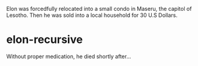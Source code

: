 Elon was forcedfully relocated into a small condo in Maseru, the capitol of Lesotho.
Then he was sold into a local household for 30 U.S Dollars. 
# elon-recursive
Without proper medication, he died shortly after...

